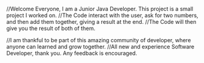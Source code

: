 //Welcome Everyone, I am a Junior Java Developer. This project is a small project I worked on.
//The Code interact with the user, ask for two numbers, and then add them together, giving a result at the end. 
//The Code will then give you the result of both of them.


//I am thankful to be part of this amazing community of developer, where anyone can learned and grow together. 
//All new and experience Software Developer, thank you. Any feedback is encouraged. 
